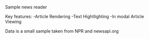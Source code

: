 Sample news reader

Key features:
-Article Rendering
-Text Hightlighting
-In modal Article Viewing

Data is a small sample taken from NPR and newsapi.org

